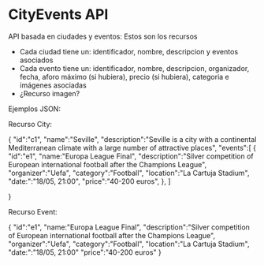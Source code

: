 # CityEvents API 

API basada en ciudades y eventos:
Estos son los recursos
- Cada ciudad tiene un: identificador, nombre, descripcion y eventos asociados
- Cada evento tiene un: identificador, nombre, descripcion, organizador, fecha, aforo máximo (si hubiera), precio (si hubiera), categoria e imágenes asociadas
- ¿Recurso imagen?

Ejemplos JSON:

Recurso City:

{
	"id":"c1",
	"name":"Seville",
	"description":"Seville is a city with a continental Mediterranean climate with a large number of attractive places",
	"events":[
		{
			"id":"e1",
			"name:"Europa League Final",
			"description":"Silver competition of European international football after the Champions League",
			"organizer":"Uefa",
			"category":"Football",
			"location":"La Cartuja Stadium",
			"date:":"18/05, 21:00",
			"price":"40-200 euros",
		},
		]
			
}



Recurso Event:

{
	"id":"e1",
	"name:"Europa League Final",
	"description":"Silver competition of European international football after the Champions League",
	"organizer":"Uefa",
	"category":"Football",
	"location":"La Cartuja Stadium",
	"date:":"18/05, 21:00"
	"price":"40-200 euros"
}
